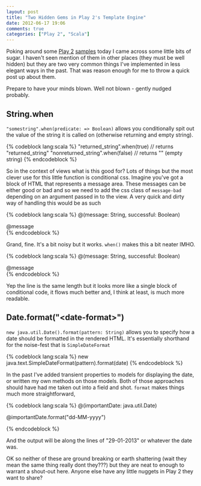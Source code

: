 ```yaml
---
layout: post
title: "Two Hidden Gems in Play 2's Template Engine"
date: 2012-06-17 19:06
comments: true
categories: ["Play 2", "Scala"]
---
```


Poking around some [Play 2](http://www.playframework.org/) [samples](http://www.playframework.org/documentation/2.0.1/Samples) today I came across some little bits of sugar.  I haven't seen mention of them in other places (they must be well hidden) but they are two very common things I've implemented in less elegant ways in the past.  That was reason enough for me to throw a quick post up about them.

Prepare to have your minds blown.  Well not blown - gently nudged probably.

## String.when

`"somestring".when(predicate: => Boolean)` allows you conditionally spit out the value of the string it is called on (otherwise returning and empty string).

{% codeblock lang:scala %}
"returned_string".when(true)      // returns "returned_string"
"nonreturned_string".when(false)  // returns "" (empty string)
{% endcodeblock %}

So in the context of views what is this good for?  Lots of things but the most clever use for this little function is conditional css.  Imagine you've got a block of HTML that represents a message area. These messages can be either good or bad and so we need to add the css class of `message-bad` depending on an argument passed in to the view.  A very quick and dirty way of handling this would be as such

{% codeblock lang:scala %}
@(message: String, successful: Boolean)

<div class='message @if(!successful){ "message-bad" }'>
  @message
</div>
{% endcodeblock %}

Grand, fine.  It's a bit noisy but it works. `when()` makes this a bit neater IMHO.

{% codeblock lang:scala %}
@(message: String, successful: Boolean)

<div class='message @("message-bad".when(!successful))'>
  @message
</div>
{% endcodeblock %}

Yep the line is the same length but it looks more like a single block of conditional code, it flows much better and, I think at least, is much more readable.

## Date.format("&lt;date-format>")

`new java.util.Date().format(pattern: String)` allows you to specify how a date should be formatted in the rendered HTML.  It's essentially shorthand for the noise-fest that is `SimpleDateFormat`

{% codeblock lang:scala %}
new java.text.SimpleDateFormat(pattern).format(date)
{% endcodeblock %}

In the past I've added transient properties to models for displaying the date, or written my own methods on those models.  Both of those approaches should have had me taken out into a field and shot.  `format` makes things much more straightforward,

{% codeblock lang:scala %}
@(importantDate: java.util.Date)

<p>
  @importantDate.format("dd-MM-yyyy")
</p>
{% endcodeblock %}

And the output will be along the lines of "29-01-2013" or whatever the date was.

OK so neither of these are ground breaking or earth shattering (wait they mean the same thing really dont they???) but they are neat to enough to warrant a shout-out here.  Anyone else have any little nuggets in Play 2 they want to share?